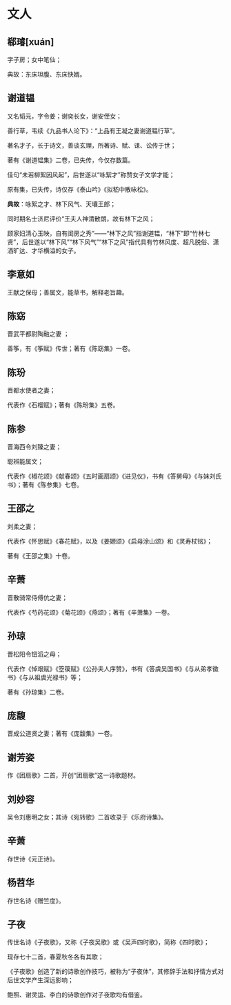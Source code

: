 # 文人

## 郗璿\[xuán]

字子房；女中笔仙；

典故：东床坦腹、东床快婿。

## 谢道韫

又名韬元，字令姜；谢奕长女，谢安侄女；

善行草，韦续《九品书人论下》：“上品有王凝之妻谢道韫行草”。

著名才子，长于诗文，善谈玄理，所著诗、赋、诔、讼传于世；

著有《谢道韫集》二卷，已失传，今仅存数篇。

佳句“未若柳絮因风起”，后世遂以“咏絮才”称赞女子文学才能；

原有集，已失传，诗仅存《泰山吟》《拟嵇中散咏松》。

**典故**：咏絮之才、林下风气、天壤王郎；

同时期名士济尼评价“王夫人神清散朗，故有林下之风；

顾家妇清心玉映，自有闺房之秀”——“林下之风”指谢道韫，“林下”即“竹林七贤”，后世遂以“林下风”“林下风气”“林下之风”指代具有竹林风度、超凡脱俗、潇洒旷达、才华横溢的女子。

## 李意如

王献之保母；善属文，能草书，解释老旨趣。

## 陈窈

晋武平都尉陶融之妻 ；

善筝，有《筝赋》传世；著有《陈窈集》一卷。

## 陈玢

晋都水使者之妻；

代表作《石榴赋》；著有《陈玢集》五卷。

## 陈参

晋海西令刘臻之妻；

聪辨能属文；

代表作《椒花颂》《献春颂》《五时画扇颂》《进见仪》，书有《答舅母》《与妹刘氏书》；著有《陈参集》七卷。

## 王邵之

刘柔之妻；

代表作《怀思赋》《春花赋》，以及《姜嫄颂》《启母涂山颂》和《灵寿杖铭》；

著有《王邵之集》十卷。

## 辛萧

晋散骑常侍傅伉之妻；

代表作《芍药花颂》《菊花颂》《燕颂》；著有《辛萧集》一卷。

## 孙琼

晋松阳令钮滔之母；

代表作《悼艰赋》《箜篌赋》《公孙夫人序赞》，书有《答虞吴国书》《与从弟孝徵书》《与从祖虞光禄书》等；

著有《孙琼集》二卷。

## 庞馥

晋成公道贤之妻；著有《庞馥集》一卷。

## 谢芳姿

作《团扇歌》二首，开创“团扇歌”这一诗歌题材。

## 刘妙容

吴令刘惠明之女；其诗《宛转歌》二首收录于《乐府诗集》。

## 辛萧

存世诗《元正诗》。

## 杨苕华

存世名诗《赠竺度》。

## 子夜

传世名诗《子夜歌》，又称《子夜吴歌》或《吴声四时歌》，简称《四时歌》；

现存七十二首，春夏秋冬各有其歌；

《子夜歌》创造了新的诗歌创作技巧，被称为“子夜体”，其修辞手法和抒情方式对后世文学产生深远影响；

鲍照、谢灵运、李白的诗歌创作对子夜歌均有借鉴。
